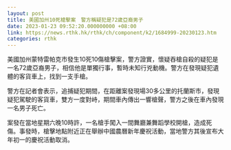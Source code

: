 ```yaml
---
layout: post
title: 美國加州10死槍擊案　警方稱疑犯是72歲亞裔男子
date: 2023-01-23 09:52:20.000000000 +08:00
link: https://news.rthk.hk/rthk/ch/component/k2/1684999-20230123.htm
categories: rthk
---
```


美國加州蒙特雷帕克市發生10死10傷槍擊案，警方證實，懷疑吞槍自殺的疑犯是一名72歲亞裔男子，相信他是單獨行事，暫時未知行兇動機。警方在發現疑犯遺體的客貨車上，找到一支手槍。

警方在記者會表示，追捕疑犯期間，在距離案發現場30多公里的托蘭斯市，發現疑犯駕駛的客貨車，雙方一度對峙，期間車內傳出一響槍聲，警方之後在車內發現一名男子死亡。

案發在當地星期六晚10時許，一名槍手闖入一間舞廳兼舞蹈學校開槍，造成死傷。事發時，槍擊地點附近正在舉辦中國農曆新年慶祝活動，當地警方其後宣布大年初一的慶祝活動取消。

